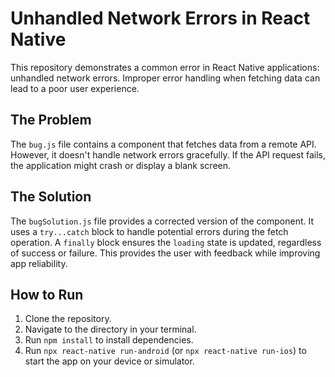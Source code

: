 # Unhandled Network Errors in React Native

This repository demonstrates a common error in React Native applications: unhandled network errors.  Improper error handling when fetching data can lead to a poor user experience.

## The Problem

The `bug.js` file contains a component that fetches data from a remote API.  However, it doesn't handle network errors gracefully. If the API request fails, the application might crash or display a blank screen.

## The Solution

The `bugSolution.js` file provides a corrected version of the component. It uses a `try...catch` block to handle potential errors during the fetch operation. A `finally` block ensures the `loading` state is updated, regardless of success or failure.  This provides the user with feedback while improving app reliability.

## How to Run

1. Clone the repository.
2. Navigate to the directory in your terminal.
3. Run `npm install` to install dependencies.
4. Run `npx react-native run-android` (or `npx react-native run-ios`) to start the app on your device or simulator.